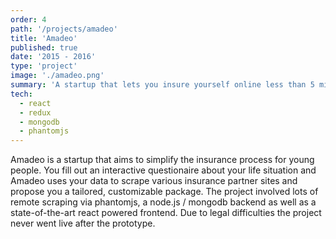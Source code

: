```yaml
---
order: 4
path: '/projects/amadeo'
title: 'Amadeo'
published: true
date: '2015 - 2016'
type: 'project'
image: './amadeo.png'
summary: 'A startup that lets you insure yourself online less than 5 minutes.'
tech:
  - react
  - redux
  - mongodb
  - phantomjs
---
```


Amadeo is a startup that aims to simplify the insurance process for young people. You fill out an interactive questionaire about your life situation and Amadeo uses your data to scrape various insurance partner sites and propose you a tailored, customizable package. The project involved lots of remote scraping via phantomjs, a node.js / mongodb backend as well as a state-of-the-art react powered frontend. Due to legal difficulties the project never went live after the prototype.
